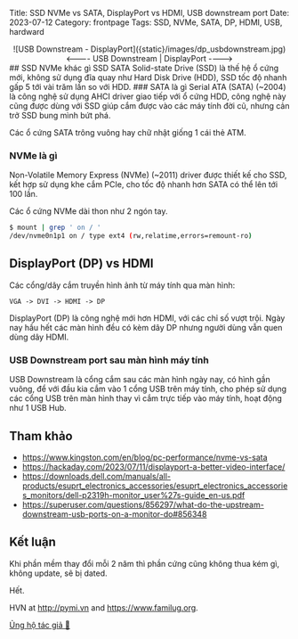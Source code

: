 Title: SSD NVMe vs SATA, DisplayPort vs HDMI, USB downstream port
Date: 2023-07-12
Category: frontpage
Tags: SSD, NVMe, SATA, DP, HDMI, USB, hardward

<center>
![USB Downstream - DisplayPort]({static}/images/dp_usbdownstream.jpg)
<---- USB Downstream | DisplayPort ---->
</center>
## SSD NVMe khác gì SSD SATA
Solid-state Drive (SSD) là thế hệ ổ cứng mới, không sử dụng đĩa quay như Hard Disk Drive (HDD),
SSD tốc độ nhanh gấp 5 tới vài trăm lần so với HDD.
### SATA là gì
Serial ATA (SATA) (~2004) là công nghệ sử dụng AHCI driver giao tiếp với ổ cứng HDD, công nghệ này cũng được
dùng với SSD giúp cắm được vào các máy tính đời cũ, nhưng cản trở SSD bung mình bứt phá.

Các ổ cứng SATA trông vuông hay chữ nhật giống 1 cái thẻ ATM.

### NVMe là gì
Non-Volatile Memory Express (NVMe) (~2011) driver được thiết kế cho SSD, kết hợp sử dụng khe cắm PCIe, cho tốc độ nhanh hơn SATA có thể lên tới 100 lần.

Các ổ cứng NVMe dài thon như 2 ngón tay.

```sh
$ mount | grep ' on / '
/dev/nvme0n1p1 on / type ext4 (rw,relatime,errors=remount-ro)
```

## DisplayPort (DP) vs HDMI
Các cổng/dây cắm truyền hình ảnh từ máy tính qua màn hình:

```
VGA -> DVI -> HDMI -> DP
```

DisplayPort (DP) là công nghệ mới hơn HDMI, với các chỉ số vượt trội. Ngày nay hầu hết các màn hình đều có kèm dây DP nhưng người dùng vẫn quen dùng dây HDMI.

### USB Downstream port sau màn hình máy tính
USB Downstream là cổng cắm sau các màn hình ngày nay, có hình gần vuông, để với đầu kia cắm vào 1 cổng USB trên máy tính, cho phép sử dụng các cổng USB trên màn hình thay vì cắm trực tiếp vào máy tính, hoạt động như 1 USB Hub.

## Tham khảo
- <https://www.kingston.com/en/blog/pc-performance/nvme-vs-sata>
- <https://hackaday.com/2023/07/11/displayport-a-better-video-interface/>
- <https://downloads.dell.com/manuals/all-products/esuprt_electronics_accessories/esuprt_electronics_accessories_monitors/dell-p2319h-monitor_user%27s-guide_en-us.pdf>
- <https://superuser.com/questions/856297/what-do-the-upstream-downstream-usb-ports-on-a-monitor-do#856348>

## Kết luận
Khi phần mềm thay đổi mỗi 2 năm thì phần cứng cũng không thua kém gì, không update, sẽ bị dated.

Hết.

HVN at <http://pymi.vn> and <https://www.familug.org>.

[Ủng hộ tác giả 🍺](https://www.familug.org/p/ung-ho.html)

